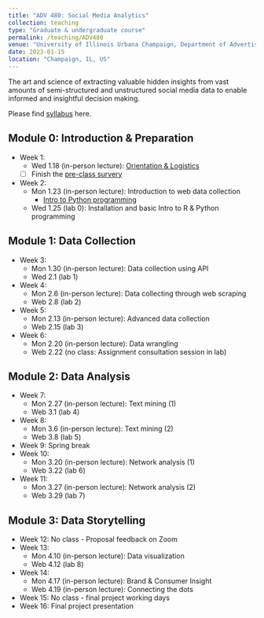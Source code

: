```yaml
---
title: "ADV 480: Social Media Analytics"
collection: teaching
type: "Graduate & undergraduate course"
permalink: /teaching/ADV480
venue: "University of Illinois Urbana Champaign, Department of Advertising"
date: 2023-01-15
location: "Champaign, IL, US"
---
```


The art and science of extracting valuable hidden insights from vast amounts of semi-structured and unstructured social media data to enable informed and insightful decision making.

Please find [syllabus](https://docs.google.com/document/d/1MgLldJJeVO-ILw-jHBWqG_DW3D8GQZ1nyCiHRsK1ygA/edit?usp=sharing) here. 

Module 0: Introduction & Preparation 
--------
* Week 1:  
	* Wed 1.18 (in-person lecture): [Orientation & Logistics](https://docs.google.com/presentation/d/15b69b--si3OJIkc4vy9Nbmx049rOrzf6JL6WaMX3O5g/edit?usp=sharing) 
	- [ ] Finish the [pre-class survery](https://forms.gle/VCKzGNVq42qXyR6i8) 
* Week 2: 
	* Mon 1.23 (in-person lecture): Introduction to web data collection 
		* [Intro to Python programming](https://colab.research.google.com/drive/1bCN_SdsWdlPy8Hpp1l9CQvBMrtsr8O7Z?usp=sharing)
	* Wed 1.25 (lab 0): Installation and basic Intro to R & Python programming

Module 1: Data Collection
--------
* Week 3:
	* Mon 1.30 (in-person lecture): Data collection using API
	* Wed 2.1 (lab 1)
* Week 4:
	* Mon 2.6 (in-person lecture): Data collecting through web scraping
	* Web 2.8 (lab 2)
* Week 5:
	* Mon 2.13 (in-person lecture): Advanced data collection 
	* Web 2.15 (lab 3)
* Week 6:
	* Mon 2.20 (in-person lecture): Data wrangling
	* Web 2.22 (no class: Assignment consultation session in lab)

Module 2: Data Analysis
--------
* Week 7: 
	* Mon 2.27 (in-person lecture): Text mining (1)
	* Web 3.1 (lab 4)
* Week 8:
	* Mon 3.6 (in-person lecture): Text mining (2)
	* Web 3.8 (lab 5)
* Week 9: Spring break 
* Week 10:
	* Mon 3.20 (in-person lecture): Network analysis (1)
	* Web 3.22 (lab 6)
* Week 11:
	* Mon 3.27 (in-person lecture): Network analysis (2)
	* Web 3.29 (lab 7)

Module 3: Data Storytelling
--------
* Week 12: No class - Proposal feedback on Zoom
* Week 13:
	* Mon 4.10 (in-person lecture): Data visualization 
	* Web 4.12 (lab 8)
* Week 14: 
	* Mon 4.17 (in-person lecture): Brand & Consumer Insight
	* Web 4.19 (in-person lecture): Connecting the dots
* Week 15: No class - final project working days
* Week 16: Final project presentation 









